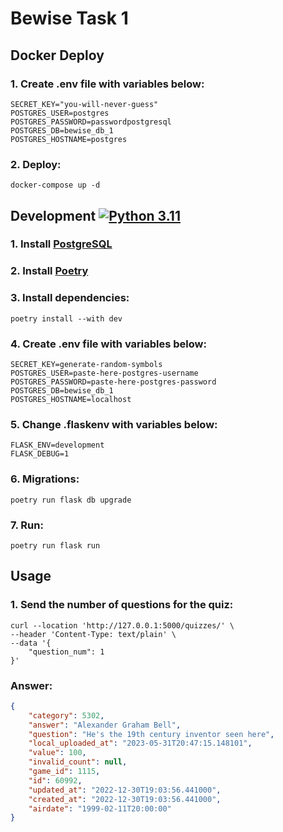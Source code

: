 # Bewise Task 1

## Docker Deploy

### 1. Create .env file with variables below:
```dotenv
SECRET_KEY="you-will-never-guess"
POSTGRES_USER=postgres
POSTGRES_PASSWORD=passwordpostgresql
POSTGRES_DB=bewise_db_1
POSTGRES_HOSTNAME=postgres
```
### 2. Deploy:
```shell
docker-compose up -d
```


## Development [![Python 3.11](https://img.shields.io/badge/python-3.11-blue.svg)](https://www.python.org/downloads/release/python-311/)

### 1. Install [PostgreSQL](https://www.postgresql.org/)

### 2. Install [Poetry](https://python-poetry.org)

### 3. Install dependencies:
```shell
poetry install --with dev
```
### 4. Create .env file with variables below:
```dotenv
SECRET_KEY=generate-random-symbols
POSTGRES_USER=paste-here-postgres-username
POSTGRES_PASSWORD=paste-here-postgres-password
POSTGRES_DB=bewise_db_1
POSTGRES_HOSTNAME=localhost
```
### 5. Change .flaskenv with variables below:
```dotenv
FLASK_ENV=development
FLASK_DEBUG=1
```
### 6. Migrations:
```shell
poetry run flask db upgrade
```
### 7. Run:
```shell
poetry run flask run
```

## Usage
### 1. Send the number of questions for the quiz:
```shell
curl --location 'http://127.0.0.1:5000/quizzes/' \
--header 'Content-Type: text/plain' \
--data '{
    "question_num": 1
}'
```
### Answer:
```json
{
    "category": 5302,
    "answer": "Alexander Graham Bell",
    "question": "He's the 19th century inventor seen here",
    "local_uploaded_at": "2023-05-31T20:47:15.148101",
    "value": 100,
    "invalid_count": null,
    "game_id": 1115,
    "id": 60992,
    "updated_at": "2022-12-30T19:03:56.441000",
    "created_at": "2022-12-30T19:03:56.441000",
    "airdate": "1999-02-11T20:00:00"
}
```
